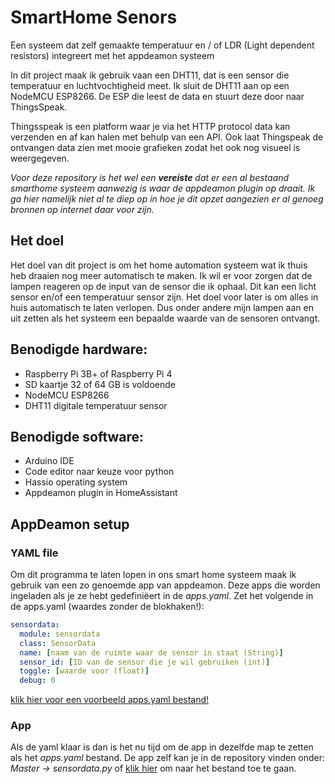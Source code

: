 # SmartHome Senors
Een systeem dat zelf gemaakte temperatuur en / of LDR (Light dependent resistors) integreert met het appdeamon systeem

In dit project maak ik gebruik vaan een DHT11, dat is een sensor die temperatuur en luchtvochtigheid meet. Ik sluit de DHT11 aan op een NodeMCU ESP8266. De ESP die leest de data en stuurt deze door naar ThingsSpeak.

Thingsspeak is een platform waar je via het HTTP protocol data kan verzenden en af kan halen met behulp van een API. Ook laat Thingspeak de ontvangen data zien met mooie grafieken zodat het ook nog visueel is weergegeven.

*Voor deze repository is het wel een ***vereiste*** dat er een al bestaand smarthome systeem aanwezig is waar de appdeamon plugin op draait. Ik ga hier namelijk niet al te diep op in hoe je dit opzet aangezien er al genoeg bronnen op internet daar voor zijn.*

## Het doel
Het doel van dit project is om het home automation systeem wat ik thuis heb draaien nog meer automatisch te maken. Ik wil er voor zorgen dat de lampen reageren op de input van de sensor die ik ophaal. Dit kan een licht sensor en/of een temperatuur sensor zijn. Het doel voor later is om alles in huis automatisch te laten verlopen. Dus onder andere mijn lampen aan en uit zetten als het systeem een bepaalde waarde van de sensoren ontvangt. 
 
## Benodigde hardware:
- Raspberry Pi 3B+ of Raspberry Pi 4
- SD kaartje 32 of 64 GB is voldoende
- NodeMCU ESP8266
- DHT11 digitale temperatuur sensor

## Benodigde software:
- Arduino IDE
- Code editor naar keuze voor python
- Hassio operating system
- Appdeamon plugin in HomeAssistant

## AppDeamon setup
### YAML file
Om dit programma te laten lopen in ons smart home systeem maak ik gebruik van een zo genoemde app van appdeamon. Deze apps die worden ingeladen als je ze hebt gedefiniëert in de *apps.yaml*. Zet het volgende in de apps.yaml (waardes zonder de blokhaken!):

```yaml
sensordata:
  module: sensordata
  class: SensorData
  name: [naam van de ruimte waar de sensor in staat (String)]
  sensor_id: [ID van de sensor die je wil gebruiken (int)]
  toggle: [waarde voor (float)]
  debug: 0
```
[klik hier voor een voorbeeld apps.yaml bestand!](https://github.com/Lenteguppie/SmartHome-Senors/blob/master/Master/apps.yaml)

### App
Als de yaml klaar is dan is het nu tijd om de app in dezelfde map te zetten als het *apps.yaml* bestand. De app zelf kan je in de repository vinden onder: *Master -> sensordata.py* of [klik hier](https://github.com/Lenteguppie/SmartHome-Senors/blob/master/Master/sensordata.py "SensorData.py Source File") om naar het bestand toe te gaan.